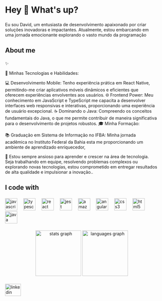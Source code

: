 <h1 align="left">Hey 👋 What's up?</h1>

###

<p align="left"> Eu sou David, um entusiasta de desenvolvimento apaixonado por criar soluções inovadoras e impactantes. Atualmente, estou embarcando em uma jornada emocionante explorando o vasto mundo da programação</p>

###

<h2 align="left">About me</h2>

###

<p align="left">✨

🚀 Minhas Tecnologias e Habilidades:

💻 Desenvolvimento Mobile: Tenho experiência prática em React Native, permitindo-me criar aplicativos móveis dinâmicos e eficientes que oferecem experiências envolventes aos usuários.
🌐 Frontend Power: Meu conhecimento em JavaScript e TypeScript me capacita a desenvolver interfaces web responsivas e interativas, proporcionando uma experiência de usuário excepcional.
☕ Dominando o Java: Compreendo os conceitos fundamentais do Java, o que me permite contribuir de maneira significativa para o desenvolvimento de projetos robustos.
🎓 Minha Formação:

📚 Graduação em Sistema de Informação no IFBA: Minha jornada acadêmica no Instituto Federal da Bahia esta me proporcionando um ambiente de aprendizado enriquecedor, 

💬 Estou sempre ansioso para aprender e crescer na área de tecnologia. Seja trabalhando em equipe, resolvendo problemas complexos ou explorando novas tecnologias, estou comprometido em entregar resultados de alta qualidade e impulsionar a inovação..</p>

###

<h2 align="left">I code with</h2>

###

<div align="left">
  <img src="https://cdn.jsdelivr.net/gh/devicons/devicon/icons/javascript/javascript-original.svg" height="40" alt="javascript logo"  />
  <img width="12" />
  <img src="https://cdn.jsdelivr.net/gh/devicons/devicon/icons/typescript/typescript-original.svg" height="40" alt="typescript logo"  />
  <img width="12" />
  <img src="https://cdn.jsdelivr.net/gh/devicons/devicon/icons/react/react-original.svg" height="40" alt="react logo"  />
  <img width="12" />
  <img src="https://cdn.jsdelivr.net/gh/devicons/devicon/icons/jest/jest-plain.svg" height="40" alt="jest logo"  />
  <img width="12" />
  <img src="https://skillicons.dev/icons?i=aws" height="40" alt="amazonwebservices logo"  />
  <img width="12" />
  <img src="https://cdn.simpleicons.org/angular/DD0031" height="40" alt="angularjs logo"  />
  <img width="12" />
  <img src="https://cdn.jsdelivr.net/gh/devicons/devicon/icons/css3/css3-original.svg" height="40" alt="css3 logo"  />
  <img width="12" />
  <img src="https://cdn.jsdelivr.net/gh/devicons/devicon/icons/html5/html5-original.svg" height="40" alt="html5 logo"  />
  <img width="12" />
  <img src="https://cdn.jsdelivr.net/gh/devicons/devicon/icons/java/java-original.svg" height="40" alt="java logo"  />
</div>

###

<div align="center">
  <img src="https://github-readme-stats.vercel.app/api?username=davidmacedodev&hide_title=false&hide_rank=false&show_icons=true&include_all_commits=true&count_private=true&disable_animations=false&theme=dracula&locale=en&hide_border=false&order=1" height="150" alt="stats graph"  />
  <img src="https://github-readme-stats.vercel.app/api/top-langs?username=davidmacedodev&locale=en&hide_title=false&layout=compact&card_width=320&langs_count=5&theme=dracula&hide_border=false&order=2" height="150" alt="languages graph"  />
</div>

###

<div align="left">
  <img src="https://raw.githubusercontent.com/maurodesouza/profile-readme-generator/master/src/assets/icons/social/linkedin/default.svg" width="52" height="40" alt="linkedin logo"  />
</div>

###
